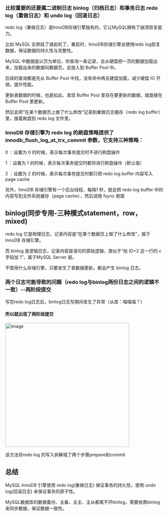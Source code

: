 ### 比较重要的还要属二进制日志 binlog（归档日志）和事务日志 redo log（重做日志）和 undo log（回滚日志）

redo log（重做日志）是InnoDB存储引擎独有的，它让MySQL拥有了崩溃恢复能力。

比如 MySQL 实例挂了或宕机了，重启时，InnoDB存储引擎会使用redo log恢复数据，保证数据的持久性与完整性。

MySQL 中数据是以页为单位，你查询一条记录，会从硬盘把一页的数据加载出来，加载出来的数据叫数据页，会放入到 Buffer Pool 中。

后续的查询都是先从 Buffer Pool 中找，没有命中再去硬盘加载，减少硬盘 IO 开销，提升性能。

更新表数据的时候，也是如此，发现 Buffer Pool 里存在要更新的数据，就直接在 Buffer Pool 里更新。

然后会把“在某个数据页上做了什么修改”记录到重做日志缓存（redo log buffer）里，接着刷盘到 redo log 文件里。

### InnoDB 存储引擎为 redo log 的刷盘策略提供了 innodb_flush_log_at_trx_commit 参数，它支持三种策略：

0 ：设置为 0 的时候，表示每次事务提交时不进行刷盘操作

1 ：设置为 1 的时候，表示每次事务提交时都将进行刷盘操作（默认值）  

2 ：设置为 2 的时候，表示每次事务提交时都只把 redo log buffer 内容写入 page cache

另外，InnoDB 存储引擎有一个后台线程，每隔1 秒，就会把 redo log buffer 中的内容写到文件系统缓存（page cache），然后调用 fsync 刷盘

## binlog(同步专用-三种模式statement，row，mixed)

redo log 它是物理日志，记录内容是“在某个数据页上做了什么修改”，属于 InnoDB 存储引擎。

而 binlog 是逻辑日志，记录内容是语句的原始逻辑，类似于“给 ID=2 这一行的 c 字段加 1”，属于MySQL Server 层。

不管用什么存储引擎，只要发生了表数据更新，都会产生 binlog 日志。

### 两个日志可能导致的问题（redo log与binlog两份日志之间的逻辑不一致）--两阶段提交

写完redo log日志后，binlog日志写期间发生了异常（从库：喵喵喵？）

#### 所以就出现了两阶段提交

<img width="395" alt="image" src="https://github.com/user-attachments/assets/166b490f-2e1f-4e5c-8514-6f0f46bdb90e">


该方法将redo log 的写入拆解城了两个步骤prepare和commit

## 总结

MySQL InnoDB 引擎使用 redo log(重做日志) 保证事务的持久性，使用 undo log(回滚日志) 来保证事务的原子性。

MySQL数据库的数据备份、主备、主主、主从都离不开binlog，需要依靠binlog来同步数据，保证数据一致性。
